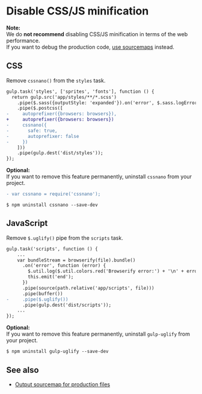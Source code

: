 # Disable CSS/JS minification

**Note:**  
We do **not recommend** disabling CSS/JS minification in terms of the web performance.  
If you want to debug the production code, [use sourcemaps](sourcemaps.md) instead.

## CSS
Remove `cssnano()` from the `styles` task.

```diff
gulp.task('styles', ['sprites', 'fonts'], function () {
  return gulp.src('app/styles/**/*.scss')
    .pipe($.sass({outputStyle: 'expanded'}).on('error', $.sass.logError))
    .pipe($.postcss([
-     autoprefixer({browsers: browsers}),
+     autoprefixer({browsers: browsers})
-     cssnano({
-       safe: true,
-       autoprefixer: false
-     })
    ]))
    .pipe(gulp.dest('dist/styles'));
});
```

**Optional:**  
If you want to remove this feature permanently, uninstall `cssnano` from your project.

```diff
- var cssnano = require('cssnano');
```

```
$ npm uninstall cssnano --save-dev
```

## JavaScript
Remove `$.uglify()` pipe from the `scripts` task.

```diff
gulp.task('scripts', function () {
    ...
    var bundleStream = browserify(file).bundle()
      .on('error', function (error) {
        $.util.log($.util.colors.red('Browserify error:') + '\n' + error.message);
        this.emit('end');
      })
      .pipe(source(path.relative('app/scripts', file)))
      .pipe(buffer())
-     .pipe($.uglify())
      .pipe(gulp.dest('dist/scripts'));
    ...
});
```

**Optional:**  
If you want to remove this feature permanently, uninstall `gulp-uglify` from your project.

```
$ npm uninstall gulp-uglify --save-dev
```

## See also
- [Output sourcemap for production files](sourcemaps.md)
